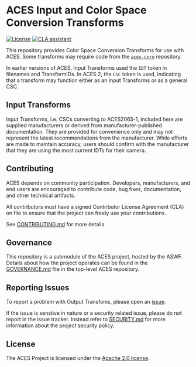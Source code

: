 <!-- SPDX-License-Identifier: Apache-2.0 -->
<!-- Copyright Contributors to the ACES Project. -->

# ACES Input and Color Space Conversion Transforms

[![License](https://img.shields.io/badge/License-Apache_2.0-blue.svg)](https://opensource.org/licenses/Apache-2.0)
[![CLA
assistant](https://cla-assistant.io/readme/badge/ampas/aces-input-and-colorspaces)](https://cla-assistant.io/ampas/aces-input-and-colorspaces)

This repository provides Color Space Conversion Transforms for use with ACES.
Some transforms may require code from the
[`aces-core`](https://github.com/ampas/aces-dev) repository. 

In earlier versions of ACES, Input Transforms used the `IDT` token in filenames
and TransformIDs. In ACES 2, the `CSC` token is used, indicating that a
transform may function either as an Input Transforms or as a general CSC.

## Input Transforms
Input Transforms, i.e. CSCs converting _to_ ACES2065-1, included here are
supplied manufacturers or derived from manufacturer-published documentation.
They are provided for convenience only and may not represent the latest
recommendations from the manufacturer. While efforts are made to maintain
accuracy, users should confirm with the manufacturer that they are using the
most current IDTs for their camera.

## Contributing

ACES depends on community participation. Developers, manufacturers, and end
users are encouraged to contribute code, bug fixes, documentation, and other
technical artifacts.

All contributors must have a signed Contributor License Agreement (CLA) on file
to ensure that the project can freely use your contributions. 

See [CONTRIBUTING.md](./CONTRIBUTING.md) for more details.

## Governance

This repository is a submodule of the ACES project, hosted by the ASWF. Details
about how the project operates can be found in the
[GOVERNANCE.md](https://github.com/ampas/aces/blob/main/GOVERNANCE.md) file in
the top-level ACES repository.

## Reporting Issues

To report a problem with Output Transfoms, please open an
[issue](https://github.com/ampas/aces-input-and-colorspaces/issues).

If the issue is senstive in nature or a security related issue, please do not
report in the issue tracker. Instead refer to [SECURITY.md](SECURITY.md) for
more information about the project security policy.

## License

The ACES Project is licensed under the [Apache 2.0 license](./LICENSE).